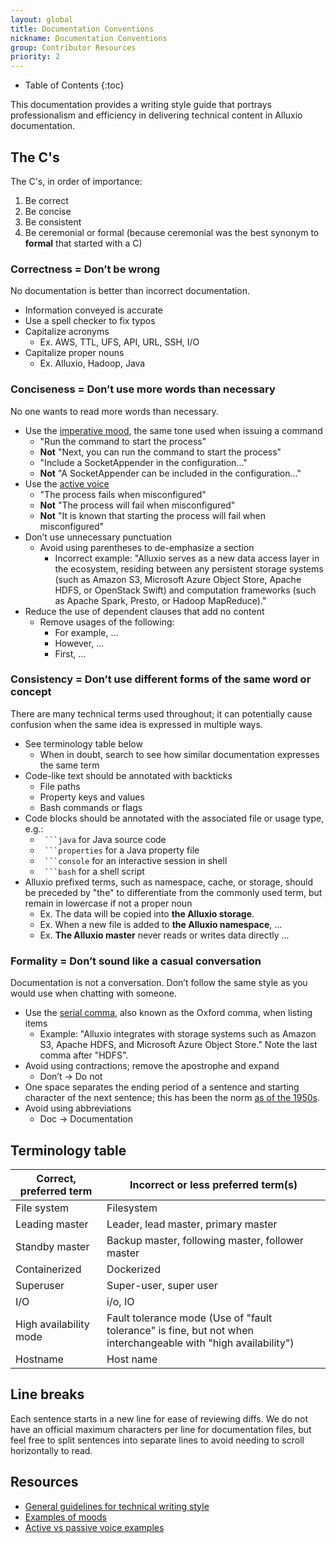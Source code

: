 ```yaml
---
layout: global
title: Documentation Conventions
nickname: Documentation Conventions
group: Contributor Resources
priority: 2
---
```


* Table of Contents
{:toc}

This documentation provides a writing style guide that portrays professionalism and efficiency in delivering technical content
in Alluxio documentation.

## The C's

The C's, in order of importance:
1. Be correct
1. Be concise
1. Be consistent
1. Be ceremonial or formal (because ceremonial was the best synonym to **formal** that started with a C)

### Correctness = Don’t be wrong

No documentation is better than incorrect documentation.

* Information conveyed is accurate
* Use a spell checker to fix typos
* Capitalize acronyms
    * Ex. AWS, TTL, UFS, API, URL, SSH, I/O
* Capitalize proper nouns
    * Ex. Alluxio, Hadoop, Java

### Conciseness = Don’t use more words than necessary

No one wants to read more words than necessary.

* Use the [imperative mood](https://en.wikipedia.org/wiki/Imperative_mood), the same tone used when issuing a command
    * "Run the command to start the process"
    * **Not** "Next, you can run the command to start the process"
    * "Include a SocketAppender in the configuration..."
    * **Not** "A SocketAppender can be included in the configuration..."
* Use the [active voice](https://en.wikipedia.org/wiki/Active_voice)
    * "The process fails when misconfigured"
    * **Not** "The process will fail when misconfigured"
    * **Not** "It is known that starting the process will fail when misconfigured"
* Don’t use unnecessary punctuation
    * Avoid using parentheses to de-emphasize a section
        * Incorrect example: "Alluxio serves as a new data access layer in the ecosystem,
        residing between any persistent storage systems (such as Amazon S3, Microsoft Azure Object Store, Apache HDFS, or OpenStack Swift)
        and computation frameworks (such as Apache Spark, Presto, or Hadoop MapReduce)."
* Reduce the use of dependent clauses that add no content
    * Remove usages of the following:
        * For example, ...
        * However, ...
        * First, ...

### Consistency = Don’t use different forms of the same word or concept

There are many technical terms used throughout; it can potentially cause confusion when the same idea is expressed in multiple ways.

* See terminology table below
    * When in doubt, search to see how similar documentation expresses the same term
* Code-like text should be annotated with backticks
    * File paths
    * Property keys and values
    * Bash commands or flags
* Code blocks should be annotated with the associated file or usage type, e.g.:
    * ```` ```java```` for Java source code
    * ```` ```properties```` for a Java property file
    * ```` ```console```` for an interactive session in shell
    * ```` ```bash```` for a shell script
* Alluxio prefixed terms, such as namespace, cache, or storage, should be preceded by "the"
to differentiate from the commonly used term, but remain in lowercase if not a proper noun
    * Ex. The data will be copied into **the Alluxio storage**.
    * Ex. When a new file is added to **the Alluxio namespace**, ...
    * Ex. **The Alluxio master** never reads or writes data directly ...

### Formality = Don’t sound like a casual conversation

Documentation is not a conversation.
Don’t follow the same style as you would use when chatting with someone.

* Use the [serial comma](https://en.wikipedia.org/wiki/Serial_comma), also known as the Oxford comma, when listing items
    * Example: "Alluxio integrates with storage systems such as Amazon S3, Apache HDFS, and Microsoft Azure Object Store."
    Note the last comma after "HDFS".
* Avoid using contractions; remove the apostrophe and expand
    * Don’t -> Do not
* One space separates the ending period of a sentence and starting character of the next sentence;
this has been the norm [as of the 1950s](https://en.wikipedia.org/wiki/Sentence_spacing).
* Avoid using abbreviations
    * Doc -> Documentation

## Terminology table

| Correct, preferred term | Incorrect or less preferred term(s) |
|-------------------------|-----------------------------------------------------|
| File system | Filesystem |
| Leading master | Leader, lead master, primary master |
| Standby master | Backup master, following master, follower master |
| Containerized | Dockerized |
| Superuser | Super-user, super user |
| I/O | i/o, IO |
| High availability mode | Fault tolerance mode (Use of "fault tolerance" is fine, but not when interchangeable with "high availability") |
| Hostname | Host name |

## Line breaks

Each sentence starts in a new line for ease of reviewing diffs.
We do not have an official maximum characters per line for documentation files,
but feel free to split sentences into separate lines to avoid needing to scroll horizontally to read.

## Resources

* [General guidelines for technical writing style](https://en.wikiversity.org/wiki/Technical_writing_style)
* [Examples of moods](https://en.oxforddictionaries.com/grammar/moods)
* [Active vs passive voice examples](https://writing.wisc.edu/Handbook/CCS_activevoice.html)
